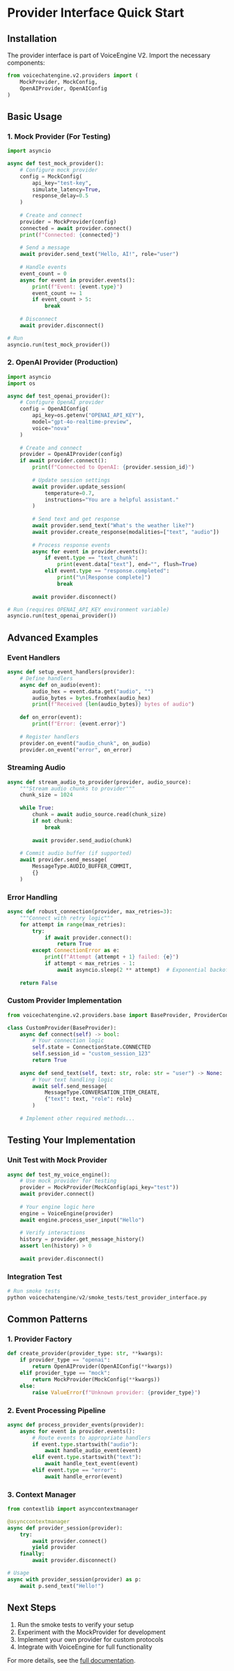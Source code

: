 # Provider Interface Quick Start

## Installation

The provider interface is part of VoiceEngine V2. Import the necessary components:

```python
from voicechatengine.v2.providers import (
    MockProvider, MockConfig,
    OpenAIProvider, OpenAIConfig
)
```

## Basic Usage

### 1. Mock Provider (For Testing)

```python
import asyncio

async def test_mock_provider():
    # Configure mock provider
    config = MockConfig(
        api_key="test-key",
        simulate_latency=True,
        response_delay=0.5
    )
    
    # Create and connect
    provider = MockProvider(config)
    connected = await provider.connect()
    print(f"Connected: {connected}")
    
    # Send a message
    await provider.send_text("Hello, AI!", role="user")
    
    # Handle events
    event_count = 0
    async for event in provider.events():
        print(f"Event: {event.type}")
        event_count += 1
        if event_count > 5:
            break
    
    # Disconnect
    await provider.disconnect()

# Run
asyncio.run(test_mock_provider())
```

### 2. OpenAI Provider (Production)

```python
import asyncio
import os

async def test_openai_provider():
    # Configure OpenAI provider
    config = OpenAIConfig(
        api_key=os.getenv("OPENAI_API_KEY"),
        model="gpt-4o-realtime-preview",
        voice="nova"
    )
    
    # Create and connect
    provider = OpenAIProvider(config)
    if await provider.connect():
        print(f"Connected to OpenAI: {provider.session_id}")
        
        # Update session settings
        await provider.update_session(
            temperature=0.7,
            instructions="You are a helpful assistant."
        )
        
        # Send text and get response
        await provider.send_text("What's the weather like?")
        await provider.create_response(modalities=["text", "audio"])
        
        # Process response events
        async for event in provider.events():
            if event.type == "text_chunk":
                print(event.data["text"], end="", flush=True)
            elif event.type == "response.completed":
                print("\n[Response complete]")
                break
        
        await provider.disconnect()

# Run (requires OPENAI_API_KEY environment variable)
asyncio.run(test_openai_provider())
```

## Advanced Examples

### Event Handlers

```python
async def setup_event_handlers(provider):
    # Define handlers
    async def on_audio(event):
        audio_hex = event.data.get("audio", "")
        audio_bytes = bytes.fromhex(audio_hex)
        print(f"Received {len(audio_bytes)} bytes of audio")
    
    def on_error(event):
        print(f"Error: {event.error}")
    
    # Register handlers
    provider.on_event("audio_chunk", on_audio)
    provider.on_event("error", on_error)
```

### Streaming Audio

```python
async def stream_audio_to_provider(provider, audio_source):
    """Stream audio chunks to provider"""
    chunk_size = 1024
    
    while True:
        chunk = await audio_source.read(chunk_size)
        if not chunk:
            break
            
        await provider.send_audio(chunk)
        
    # Commit audio buffer (if supported)
    await provider.send_message(
        MessageType.AUDIO_BUFFER_COMMIT,
        {}
    )
```

### Error Handling

```python
async def robust_connection(provider, max_retries=3):
    """Connect with retry logic"""
    for attempt in range(max_retries):
        try:
            if await provider.connect():
                return True
        except ConnectionError as e:
            print(f"Attempt {attempt + 1} failed: {e}")
            if attempt < max_retries - 1:
                await asyncio.sleep(2 ** attempt)  # Exponential backoff
    
    return False
```

### Custom Provider Implementation

```python
from voicechatengine.v2.providers.base import BaseProvider, ProviderConfig

class CustomProvider(BaseProvider):
    async def connect(self) -> bool:
        # Your connection logic
        self.state = ConnectionState.CONNECTED
        self.session_id = "custom_session_123"
        return True
    
    async def send_text(self, text: str, role: str = "user") -> None:
        # Your text handling logic
        await self.send_message(
            MessageType.CONVERSATION_ITEM_CREATE,
            {"text": text, "role": role}
        )
    
    # Implement other required methods...
```

## Testing Your Implementation

### Unit Test with Mock Provider

```python
async def test_my_voice_engine():
    # Use mock provider for testing
    provider = MockProvider(MockConfig(api_key="test"))
    await provider.connect()
    
    # Your engine logic here
    engine = VoiceEngine(provider)
    await engine.process_user_input("Hello")
    
    # Verify interactions
    history = provider.get_message_history()
    assert len(history) > 0
    
    await provider.disconnect()
```

### Integration Test

```python
# Run smoke tests
python voicechatengine/v2/smoke_tests/test_provider_interface.py
```

## Common Patterns

### 1. Provider Factory

```python
def create_provider(provider_type: str, **kwargs):
    if provider_type == "openai":
        return OpenAIProvider(OpenAIConfig(**kwargs))
    elif provider_type == "mock":
        return MockProvider(MockConfig(**kwargs))
    else:
        raise ValueError(f"Unknown provider: {provider_type}")
```

### 2. Event Processing Pipeline

```python
async def process_provider_events(provider):
    async for event in provider.events():
        # Route events to appropriate handlers
        if event.type.startswith("audio"):
            await handle_audio_event(event)
        elif event.type.startswith("text"):
            await handle_text_event(event)
        elif event.type == "error":
            await handle_error(event)
```

### 3. Context Manager

```python
from contextlib import asynccontextmanager

@asynccontextmanager
async def provider_session(provider):
    try:
        await provider.connect()
        yield provider
    finally:
        await provider.disconnect()

# Usage
async with provider_session(provider) as p:
    await p.send_text("Hello!")
```

## Next Steps

1. Run the smoke tests to verify your setup
2. Experiment with the MockProvider for development
3. Implement your own provider for custom protocols
4. Integrate with VoiceEngine for full functionality

For more details, see the [full documentation](provider_interface.md).